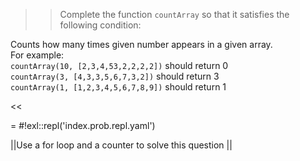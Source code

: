 >>Complete the function <code>countArray</code> so that it satisfies the following condition:
<p>Counts how many times given number appears in a given array.<br/>
For example:<br/>
<code>countArray(10, [2,3,4,53,2,2,2,2])</code> should return 0<br/>
<code>countArray(3, [4,3,3,5,6,7,3,2])</code> should return 3<br/>
<code>countArray(1, [1,2,3,4,5,6,7,8,9])</code> should return 1</p><<

= #!exl::repl('index.prob.repl.yaml')

||Use a for loop and a counter to solve this question ||
